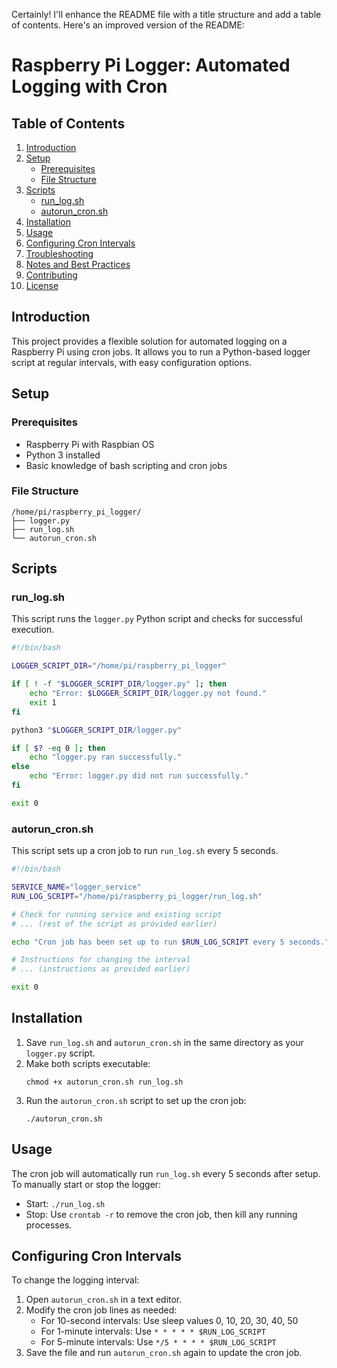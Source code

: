 Certainly! I'll enhance the README file with a title structure and add a table of contents. Here's an improved version of the README:

# Raspberry Pi Logger: Automated Logging with Cron

## Table of Contents

1. [Introduction](#introduction)
2. [Setup](#setup)
   - [Prerequisites](#prerequisites)
   - [File Structure](#file-structure)
3. [Scripts](#scripts)
   - [run_log.sh](#run_logsh)
   - [autorun_cron.sh](#autorun_cronsh)
4. [Installation](#installation)
5. [Usage](#usage)
6. [Configuring Cron Intervals](#configuring-cron-intervals)
7. [Troubleshooting](#troubleshooting)
8. [Notes and Best Practices](#notes-and-best-practices)
9. [Contributing](#contributing)
10. [License](#license)

## Introduction

This project provides a flexible solution for automated logging on a Raspberry Pi using cron jobs. It allows you to run a Python-based logger script at regular intervals, with easy configuration options.

## Setup

### Prerequisites

- Raspberry Pi with Raspbian OS
- Python 3 installed
- Basic knowledge of bash scripting and cron jobs

### File Structure

```
/home/pi/raspberry_pi_logger/
├── logger.py
├── run_log.sh
└── autorun_cron.sh
```

## Scripts

### run_log.sh

This script runs the `logger.py` Python script and checks for successful execution.

```bash
#!/bin/bash

LOGGER_SCRIPT_DIR="/home/pi/raspberry_pi_logger"

if [ ! -f "$LOGGER_SCRIPT_DIR/logger.py" ]; then
    echo "Error: $LOGGER_SCRIPT_DIR/logger.py not found."
    exit 1
fi

python3 "$LOGGER_SCRIPT_DIR/logger.py"

if [ $? -eq 0 ]; then
    echo "logger.py ran successfully."
else
    echo "Error: logger.py did not run successfully."
fi

exit 0
```

### autorun_cron.sh

This script sets up a cron job to run `run_log.sh` every 5 seconds.

```bash
#!/bin/bash

SERVICE_NAME="logger_service"
RUN_LOG_SCRIPT="/home/pi/raspberry_pi_logger/run_log.sh"

# Check for running service and existing script
# ... (rest of the script as provided earlier)

echo "Cron job has been set up to run $RUN_LOG_SCRIPT every 5 seconds."

# Instructions for changing the interval
# ... (instructions as provided earlier)

exit 0
```

## Installation

1. Save `run_log.sh` and `autorun_cron.sh` in the same directory as your `logger.py` script.
2. Make both scripts executable:
   ```
   chmod +x autorun_cron.sh run_log.sh
   ```
3. Run the `autorun_cron.sh` script to set up the cron job:
   ```
   ./autorun_cron.sh
   ```

## Usage

The cron job will automatically run `run_log.sh` every 5 seconds after setup. To manually start or stop the logger:

- Start: `./run_log.sh`
- Stop: Use `crontab -r` to remove the cron job, then kill any running processes.

## Configuring Cron Intervals

To change the logging interval:

1. Open `autorun_cron.sh` in a text editor.
2. Modify the cron job lines as needed:
   - For 10-second intervals: Use sleep values 0, 10, 20, 30, 40, 50
   - For 1-minute intervals: Use `* * * * * $RUN_LOG_SCRIPT`
   - For 5-minute intervals: Use `*/5 * * * * $RUN_LOG_SCRIPT`
3. Save the file and run `autorun_cron.sh` again to update the cron job.



